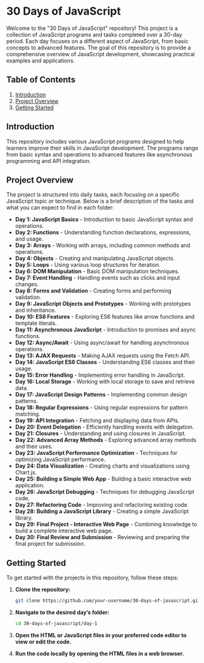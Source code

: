 

# 30 Days of JavaScript

Welcome to the "30 Days of JavaScript" repository! This project is a collection of JavaScript programs and tasks completed over a 30-day period. Each day focuses on a different aspect of JavaScript, from basic concepts to advanced features. The goal of this repository is to provide a comprehensive overview of JavaScript development, showcasing practical examples and applications.

## Table of Contents

1. [Introduction](#introduction)
2. [Project Overview](#project-overview)
3. [Getting Started](#getting-started)


## Introduction

This repository includes various JavaScript programs designed to help learners improve their skills in JavaScript development. The programs range from basic syntax and operations to advanced features like asynchronous programming and API integration.

## Project Overview

The project is structured into daily tasks, each focusing on a specific JavaScript topic or technique. Below is a brief description of the tasks and what you can expect to find in each folder:

- **Day 1: JavaScript Basics** - Introduction to basic JavaScript syntax and operations.
- **Day 2: Functions** - Understanding function declarations, expressions, and usage.
- **Day 3: Arrays** - Working with arrays, including common methods and operations.
- **Day 4: Objects** - Creating and manipulating JavaScript objects.
- **Day 5: Loops** - Using various loop structures for iteration.
- **Day 6: DOM Manipulation** - Basic DOM manipulation techniques.
- **Day 7: Event Handling** - Handling events such as clicks and input changes.
- **Day 8: Forms and Validation** - Creating forms and performing validation.
- **Day 9: JavaScript Objects and Prototypes** - Working with prototypes and inheritance.
- **Day 10: ES6 Features** - Exploring ES6 features like arrow functions and template literals.
- **Day 11: Asynchronous JavaScript** - Introduction to promises and async functions.
- **Day 12: Async/Await** - Using async/await for handling asynchronous operations.
- **Day 13: AJAX Requests** - Making AJAX requests using the Fetch API.
- **Day 14: JavaScript ES6 Classes** - Understanding ES6 classes and their usage.
- **Day 15: Error Handling** - Implementing error handling in JavaScript.
- **Day 16: Local Storage** - Working with local storage to save and retrieve data.
- **Day 17: JavaScript Design Patterns** - Implementing common design patterns.
- **Day 18: Regular Expressions** - Using regular expressions for pattern matching.
- **Day 19: API Integration** - Fetching and displaying data from APIs.
- **Day 20: Event Delegation** - Efficiently handling events with delegation.
- **Day 21: Closures** - Understanding and using closures in JavaScript.
- **Day 22: Advanced Array Methods** - Exploring advanced array methods and their uses.
- **Day 23: JavaScript Performance Optimization** - Techniques for optimizing JavaScript performance.
- **Day 24: Data Visualization** - Creating charts and visualizations using Chart.js.
- **Day 25: Building a Simple Web App** - Building a basic interactive web application.
- **Day 26: JavaScript Debugging** - Techniques for debugging JavaScript code.
- **Day 27: Refactoring Code** - Improving and refactoring existing code.
- **Day 28: Building a JavaScript Library** - Creating a simple JavaScript library.
- **Day 29: Final Project - Interactive Web Page** - Combining knowledge to build a complete interactive web page.
- **Day 30: Final Review and Submission** - Reviewing and preparing the final project for submission.

## Getting Started

To get started with the projects in this repository, follow these steps:

1. **Clone the repository:**
   ```bash
   git clone https://github.com/your-username/30-days-of-javascript.git
   ```

2. **Navigate to the desired day’s folder:**
   ```bash
   cd 30-days-of-javascript/day-1
   ```

3. **Open the HTML or JavaScript files in your preferred code editor to view or edit the code.**

4. **Run the code locally by opening the HTML files in a web browser.**


